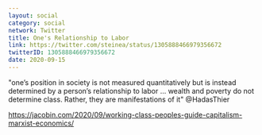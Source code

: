 ```yaml
---
layout: social
category: social
network: Twitter
title: One's Relationship to Labor
link: https://twitter.com/steinea/status/1305888466979356672
twitterID: 1305888466979356672
date: 2020-09-15
---
```


"one’s position in society is not measured quantitatively but is instead determined by a person’s relationship to labor ... wealth and poverty do not determine class. Rather, they are manifestations of it" @HadasThier

<https://jacobin.com/2020/09/working-class-peoples-guide-capitalism-marxist-economics/>
